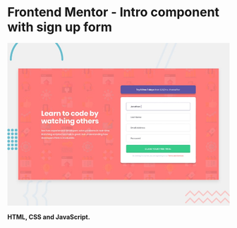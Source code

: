# Frontend Mentor - Intro component with sign up form

![Design preview for the Intro component with sign up form coding challenge](./design/desktop-preview.jpg)


**HTML, CSS and JavaScript.**

